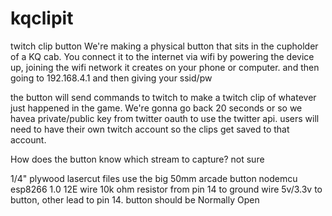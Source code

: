 # kqclipit
twitch clip button
We're making a physical button that sits in the cupholder of a KQ cab. 
You connect it to the internet via wifi by powering the device up, joining the wifi network it creates on your phone or computer.
and then going to 192.168.4.1 and then giving your ssid/pw

the button will send commands to twitch to make a twitch clip of whatever just happened in the game. We're gonna go back 20 seconds or so
we havea  private/public key from twitter oauth to use the twitter api. users will need to have their own twitch account so the clips get saved to that account. 

How does the button know which stream to capture? not sure


1/4" plywood lasercut files
use the big 50mm arcade button
nodemcu esp8266 1.0 12E
wire 10k ohm resistor from pin 14 to ground
wire 5v/3.3v to button, other lead to pin 14.
button should be Normally Open

